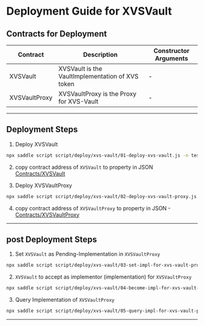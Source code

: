 # Deployment Guide for XVSVault

## Contracts for Deployment

| Contract      | Description                                      | Constructor Arguments |
| ------------- | ------------------------------------------------ | --------------------- |
| XVSVault      | XVSVault is the VaultImplementation of XVS token | -                     |
| XVSVaultProxy | XVSVaultProxy is the Proxy for XVS-Vault         | -                     |

---

## Deployment Steps

1. Deploy XVSVault

```sh
npx saddle script script/deploy/xvs-vault/01-deploy-xvs-vault.js -n testnet
```

2. copy contract address of `XVSVault` to property in JSON [Contracts/XVSVault](../../../networks/testnet.json#L27)

3. Deploy XVSVaultProxy

```sh
npx saddle script script/deploy/xvs-vault/02-deploy-xvs-vault-proxy.js -n testnet
```

4. copy contract address of `XVSVaultProxy` to property in JSON - [Contracts/XVSVaultProxy](../../../networks/testnet.json#L28)

---

## post Deployment Steps

1. Set `XVSVault` as Pending-Implementation in `XVSVaultProxy`

```sh
npx saddle script script/deploy/xvs-vault/03-set-impl-for-xvs-vault-proxy.js -n testnet
```

2. `XVSVault` to accept as implementor (implementation) for `XVSVaultProxy`

```sh
npx saddle script script/deploy/xvs-vault/04-become-impl-for-xvs-vault-proxy.js -n testnet
```

3. Query Implementation of `XVSVaultProxy`

```sh
npx saddle script script/deploy/xvs-vault/05-query-impl-for-xvs-vault-proxy.js -n testnet
```

---
